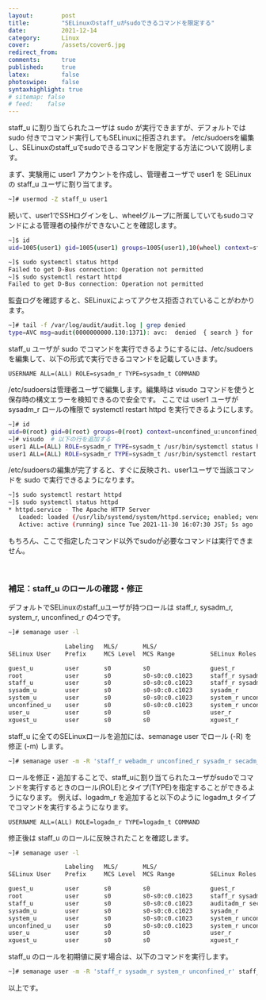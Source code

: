 ```yaml
---
layout:        post
title:         "SELinuxのstaff_uがsudoできるコマンドを限定する"
date:          2021-12-14
category:      Linux
cover:         /assets/cover6.jpg
redirect_from:
comments:      true
published:     true
latex:         false
photoswipe:    false
syntaxhighlight: true
# sitemap: false
# feed:    false
---
```


staff_u に割り当てられたユーザは sudo が実行できますが、デフォルトでは sudo 付きでコマンド実行してもSELinuxに拒否されます。
/etc/sudoersを編集し、SELinuxのstaff_uでsudoできるコマンドを限定する方法について説明します。

まず、実験用に user1 アカウントを作成し、管理者ユーザで user1 を SELinux の staff_u ユーザに割り当てます。
```bash
~]# usermod -Z staff_u user1
```
続いて、user1でSSHログインをし、wheelグループに所属していてもsudoコマンドによる管理者の操作ができないことを確認します。
```bash
~]$ id
uid=1005(user1) gid=1005(user1) groups=1005(user1),10(wheel) context=staff_u:staff_r:staff_t:s0-s0:c0.c1023

~]$ sudo systemctl status httpd
Failed to get D-Bus connection: Operation not permitted
~]$ sudo systemctl restart httpd
Failed to get D-Bus connection: Operation not permitted
```
監査ログを確認すると、SELinuxによってアクセス拒否されていることがわかります。
```bash
~]# tail -f /var/log/audit/audit.log | grep denied
type=AVC msg=audit(0000000000.130:1371): avc:  denied  { search } for  pid=11009 comm="systemctl" name="1" dev="proc" ino=7192 scontext=staff_u:staff_r:staff_sudo_t:s0-s0:c0.c1023 tcontext=system_u:system_r:init_t:s0 tclass=dir permissive=0
```
staff_u ユーザが sudo でコマンドを実行できるようにするには、/etc/sudoers を編集して、以下の形式で実行できるコマンドを記載していきます。
```
USERNAME ALL=(ALL) ROLE=sysadm_r TYPE=sysadm_t COMMAND
```

/etc/sudoersは管理者ユーザで編集します。編集時は visudo コマンドを使うと保存時の構文エラーを検知できるので安全です。
ここでは user1 ユーザが sysadm_r ロールの権限で systemctl restart httpd を実行できるようにします。
```bash
~]# id
uid=0(root) gid=0(root) groups=0(root) context=unconfined_u:unconfined_r:unconfined_t:s0-s0:c0.c1023
~]# visudo  # 以下の行を追加する
user1 ALL=(ALL) ROLE=sysadm_r TYPE=sysadm_t /usr/bin/systemctl status httpd
user1 ALL=(ALL) ROLE=sysadm_r TYPE=sysadm_t /usr/bin/systemctl restart httpd
```
/etc/sudoersの編集が完了すると、すぐに反映され、user1ユーザで当該コマンドを sudo で実行できるようになります。
```bash
~]$ sudo systemctl restart httpd
~]$ sudo systemctl status httpd
* httpd.service - The Apache HTTP Server
   Loaded: loaded (/usr/lib/systemd/system/httpd.service; enabled; vendor preset: disabled)
   Active: active (running) since Tue 2021-11-30 16:07:30 JST; 5s ago
```
もちろん、ここで指定したコマンド以外でsudoが必要なコマンドは実行できません。

<br>

### 補足：staff_u のロールの確認・修正

デフォルトでSELinuxのstaff_uユーザが持つロールは staff_r, sysadm_r, system_r, unconfined_r の4つです。
```bash
~]# semanage user -l

                Labeling   MLS/       MLS/
SELinux User    Prefix     MCS Level  MCS Range          SELinux Roles

guest_u         user       s0         s0                 guest_r
root            user       s0         s0-s0:c0.c1023     staff_r sysadm_r system_r unconfined_r
staff_u         user       s0         s0-s0:c0.c1023     staff_r sysadm_r system_r unconfined_r
sysadm_u        user       s0         s0-s0:c0.c1023     sysadm_r
system_u        user       s0         s0-s0:c0.c1023     system_r unconfined_r
unconfined_u    user       s0         s0-s0:c0.c1023     system_r unconfined_r
user_u          user       s0         s0                 user_r
xguest_u        user       s0         s0                 xguest_r
```

staff_u に全てのSELinuxロールを追加には、semanage user でロール (-R) を修正 (-m) します。
```bash
~]# semanage user -m -R 'staff_r webadm_r unconfined_r sysadm_r secadm_r logadm_r dbadm_r auditadm_r' staff_u
```
ロールを修正・追加することで、staff_uに割り当てられたユーザがsudoでコマンドを実行するときのロール(ROLE)とタイプ(TYPE)を指定することができるようになります。
例えば、logadm_r を追加すると以下のように logadm_t タイプでコマンドを実行するようになります。
```
USERNAME ALL=(ALL) ROLE=logadm_r TYPE=logadm_t COMMAND
```
修正後は staff_u のロールに反映されたことを確認します。
```bash
~]# semanage user -l

                Labeling   MLS/       MLS/
SELinux User    Prefix     MCS Level  MCS Range          SELinux Roles

guest_u         user       s0         s0                 guest_r
root            user       s0         s0-s0:c0.c1023     staff_r sysadm_r system_r unconfined_r
staff_u         user       s0         s0-s0:c0.c1023     auditadm_r secadm_r staff_r sysadm_r unconfined_r dbadm_r logadm_r webadm_r
sysadm_u        user       s0         s0-s0:c0.c1023     sysadm_r
system_u        user       s0         s0-s0:c0.c1023     system_r unconfined_r
unconfined_u    user       s0         s0-s0:c0.c1023     system_r unconfined_r
user_u          user       s0         s0                 user_r
xguest_u        user       s0         s0                 xguest_r
```
staff_u のロールを初期値に戻す場合は、以下のコマンドを実行します。
```bash
~]# semanage user -m -R 'staff_r sysadm_r system_r unconfined_r' staff_u
```
以上です。

